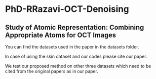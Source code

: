 # PhD-RRazavi-OCT-Denoising


## Study of Atomic Representation: Combining Appropriate Atoms for OCT Images

You can find the datasets used in the paper in the datasets folder.

In case of using the skin dataset and our codes please cite our paper. 

We test our proposed method on other three datasets which need to be cited from the original papers as in our paper.

